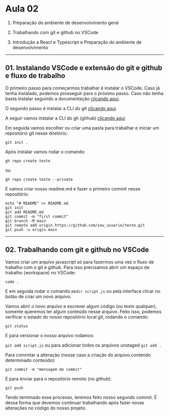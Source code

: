 # Aula 02

1.  Preparação do ambiente de desenvolvimento geral
2.  Trabalhando com git e github no VSCode

3.  Introdução a React e Typescript e Preparação do ambiente de desenvolvimento

---

## 01. Instalando VSCode e extensão do git e github e fluxo de trabalho

O primeiro passo para começarmos trabalhar é instalar o VSCode. Caso já tenha instalado, podemos prosseguir para o próximo passo. Caso não tenha basta instalar seguindo a documentação [clicando aqui](https://code.visualstudio.com/download).

O segundo passo é instalar a CLI do git [clicando aqui](https://git-scm.com/download/win).

A seguir vamos instalar a CLI do gh (github) [clicando aqui](https://github.com/cli/cli#installation)

Em seguida vamos escolher ou criar uma pasta para trabalhar e iniciar um repositório git nesse diretório:

`git init .`

Após instalar vamos rodar o comando:

`gh repo create teste`

ou

`gh repo create teste --private`

E vamos criar nosso readme.md e fazer o primeiro commit nesse repositório:

```CMD
echo "# README" >> README.md
git init
git add README.md
git commit -m "first commit"
git branch -M main
git remote add origin https://github.com/seu_usuario/teste.git
git push -u origin main
```

---

## 02. Trabalhando com git e github no VSCode

Vamos criar um arquivo javascript só para fazermos uma vez o fluxo de trabalho com o git e github. Para isso precisamos abrir um espaço de trabalho (workspace) no VSCode:

`code .`

E em seguida rodar o comando `mkdir script.js` ou pela interface clicar no botão de criar um novo arquivo.

Vamos abrir o novo arquivo e escrever algum código (ou texto qualquer), somente queremos ter algum conteúdo nesse arquivo. Feito isso, podemos verificar o estado do nosso repositório local git, rodando o comando:

`git status`

E para versionar o nosso arquivo rodamos:

`git add script.js` ou para adicionar todos os arquivos unstaged `git add .`

Para commitar a alteração (nesse caso a criação do arquivo contendo determinado conteúdo):

`git commit -m "mensagem do commit"`

E para enviar para o repositório remoto (no github):

`git push`

Tendo terminado esse processo, teremos feito nosso segundo commit. É dessa forma que devemos continuar trabalhando após fazer novas alterações no código do nosso projeto.
